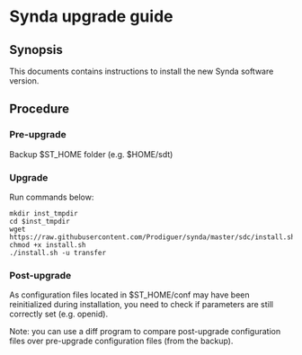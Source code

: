 # Synda upgrade guide

## Synopsis

This documents contains instructions to install the new Synda software version.

## Procedure

### Pre-upgrade

Backup $ST_HOME folder (e.g. $HOME/sdt)

### Upgrade

Run commands below:

    mkdir inst_tmpdir
    cd $inst_tmpdir
    wget https://raw.githubusercontent.com/Prodiguer/synda/master/sdc/install.sh
    chmod +x install.sh
    ./install.sh -u transfer

### Post-upgrade

As configuration files located in $ST_HOME/conf may have been reinitialized
during installation, you need to check if parameters are still correctly set
(e.g. openid).

Note: you can use a diff program to compare post-upgrade configuration files
over pre-upgrade configuration files (from the backup).
